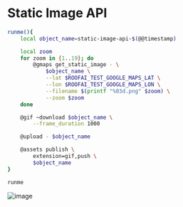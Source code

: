 # Static Image API

```bash
runme(){
    local object_name=static-image-api-$(@@timestamp)

    local zoom
    for zoom in {1..19}; do
        @gmaps get_static_image - \
            $object_name \
            --lat $ROOFAI_TEST_GOOGLE_MAPS_LAT \
            --lon $ROOFAI_TEST_GOOGLE_MAPS_LON \
            --filename $(printf "%03d.png" $zoom) \
            --zoom $zoom
    done

    @gif ~download $object_name \
        --frame_duration 1000

    @upload - $object_name

    @assets publish \
        extension=gif,push \
	    $object_name
}

runme
```


![image](https://github.com/kamangir/assets/blob/main/static-image-api-2025-02-11-an1gvf/static-image-api-2025-02-11-an1gvf.gif?raw=true)

